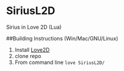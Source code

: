 # SiriusL2D
Sirius in Love 2D (Lua)

##Building Instructions (Win/Mac/GNU/Linux)
1. Install [Love2D](https://love2d.org/)
2. clone repo
3. From command line `love SiriusL2D/`
